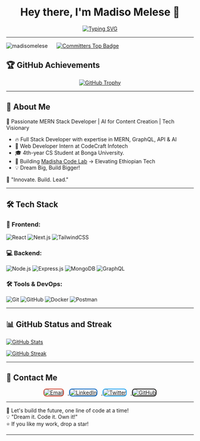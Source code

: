 <h1 align="center">Hey there, I'm Madiso Melese 👋</h1>

<p align="center">
  <a href="https://github.com/madisomelese">
    <img src="https://readme-typing-svg.demolab.com?font=Fira+Code&size=22&pause=1000&color=F75C7E&center=true&vCenter=true&width=600&lines=🚀+Full+Stack+Developer;🔥+MERN+Stack+Enthusiast;🤖+AI+for+Content+Creation;🚀+Future+Tech+Startup+Founder;💡+Building+Madisha+Code+Lab" alt="Typing SVG" />
  </a>
</p>

---
<p align="left">
  <img src="https://komarev.com/ghpvc/?username=madisomelese&label=Profile%20views&color=0e75b6&style=flat" alt="madisomelese" />  
  &nbsp;&nbsp;&nbsp;&nbsp; <!-- This adds space -->
<a href="https://user-badge.committers.top/ethiopia/MadisoMelese">
  <img src="https://user-badge.committers.top/ethiopia/MadisoMelese.svg?t=1" alt="Committers Top Badge" />
</a>
</p>


## 🏆 GitHub Achievements  
<p align="center">
<a href="https://github.com/madisomelese">
    <img src="https://github-profile-trophy.vercel.app/?username=madisomelese&theme=radical&no-frame=true&margin-w=10" alt="GitHub Trophy" />
</a>

</p>

---

## 🚀 About Me  
🎯 Passionate MERN Stack Developer | AI for Content Creation | Tech Visionary  

- 🔥 Full Stack Developer with expertise in MERN, GraphQL, API & AI  
- 🏢 Web Developer Intern at CodeCraft Infotech  
- 🎓 4th-year CS Student at Bonga University.  
- 🚀 Building [Madisha Code Lab](#) → Elevating Ethiopian Tech  
- 💡 Dream Big, Build Bigger!  

🚀 "Innovate. Build. Lead."  



---

## 🛠 Tech Stack  

### 🚀 Frontend:  
![React](https://img.shields.io/badge/React-20232A?style=for-the-badge&logo=react&logoColor=61DAFB)
![Next.js](https://img.shields.io/badge/Next.js-000000?style=for-the-badge&logo=next.js&logoColor=white)
![TailwindCSS](https://img.shields.io/badge/Tailwind_CSS-38B2AC?style=for-the-badge&logo=tailwind-css&logoColor=white)

### 💻 Backend:  
![Node.js](https://img.shields.io/badge/Node.js-43853D?style=for-the-badge&logo=node.js&logoColor=white)
![Express.js](https://img.shields.io/badge/Express.js-000000?style=for-the-badge&logo=express&logoColor=white)
![MongoDB](https://img.shields.io/badge/MongoDB-4EA94B?style=for-the-badge&logo=mongodb&logoColor=white)
![GraphQL](https://img.shields.io/badge/GraphQL-E10098?style=for-the-badge&logo=graphql&logoColor=white)

### 🛠 Tools & DevOps:  
![Git](https://img.shields.io/badge/Git-F05032?style=for-the-badge&logo=git&logoColor=white)
![GitHub](https://img.shields.io/badge/GitHub-171515?style=for-the-badge&logo=github&logoColor=white)
![Docker](https://img.shields.io/badge/Docker-2496ED?style=for-the-badge&logo=docker&logoColor=white)
![Postman](https://img.shields.io/badge/Postman-FF6C37?style=for-the-badge&logo=postman&logoColor=white)

---

## 📊 GitHub Status and Streak  


<a href="https://github.com/madisomelese">
    <img src="https://github-readme-stats.vercel.app/api?username=madisomelese&show_icons=true&theme=radical&hide_border=true" alt="GitHub Stats" />
</a>

[![GitHub Streak](https://streak-stats.demolab.com/?user=madisomelese&theme=radical&hide_border=true)](https://github.com/madisomelese)

---

## 📩 Contact Me

<p align="center">
  <a href="mailto:madishamadiso00@gmail.com">
    <img src="https://img.shields.io/badge/Gmail-D14836?style=for-the-badge&logo=gmail&logoColor=white" alt="Email" style="margin-right: 10px; transition: transform 0.3s; border-radius: 8px; border: 2px solid #D14836;" onmouseover="this.style.transform='scale(1.1)'" onmouseout="this.style.transform='scale(1)'">
  </a>
  <a href="https://www.linkedin.com/in/madiso-melese-b7198b305/">
    <img src="https://img.shields.io/badge/LinkedIn-0A66C2?style=for-the-badge&logo=linkedin&logoColor=white" alt="LinkedIn" style="margin-right: 10px; transition: transform 0.3s; border-radius: 8px; border: 2px solid #0A66C2;" onmouseover="this.style.transform='scale(1.1)'" onmouseout="this.style.transform='scale(1)'">
  </a>
  <a href="https://twitter.com/madisomelese">
    <img src="https://img.shields.io/badge/Twitter-1DA1F2?style=for-the-badge&logo=twitter&logoColor=white" alt="Twitter" style="margin-right: 10px; transition: transform 0.3s; border-radius: 8px; border: 2px solid #1DA1F2;" onmouseover="this.style.transform='scale(1.1)'" onmouseout="this.style.transform='scale(1)'">
  </a>
  <a href="https://github.com/madisomelese">
    <img src="https://img.shields.io/badge/GitHub-181717?style=for-the-badge&logo=github&logoColor=white" alt="GitHub" style="transition: transform 0.3s; border-radius: 8px; border: 2px solid #181717;" onmouseover="this.style.transform='scale(1.1)'" onmouseout="this.style.transform='scale(1)'">
  </a>
</p>

---

🚀 Let's build the future, one line of code at a time!  
💡 "Dream it. Code it. Own it!"  
⭐️ If you like my work, drop a star!  

---
